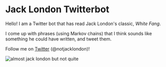 # Jack London Twitterbot

Hello! I am a Twitter bot that has read Jack London's classic, *White Fang*. 

I come up with phrases (using Markov chains) that I think sounds like something he could have written, and tweet them.

Follow me on [Twitter](https://twitter.com/notjacklondon) (@notjacklondon)!


![almost jack london but not quite](http://www.bestlargebreedpuppyfood.net/wp-content/uploads/2016/06/white-fang-graphic.jpg)
